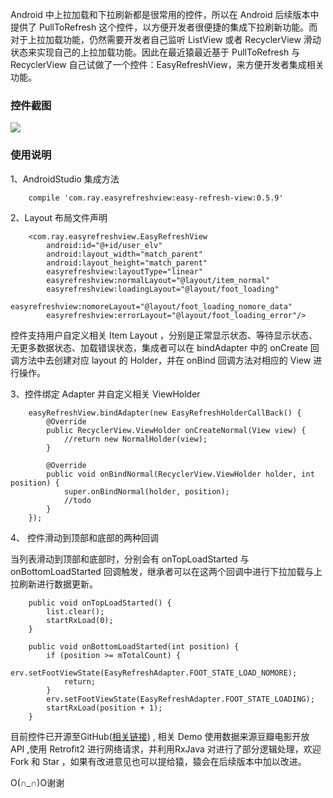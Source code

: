 Android 中上拉加载和下拉刷新都是很常用的控件，所以在 Android 后续版本中提供了 PullToRefresh 这个控件，以方便开发者很便捷的集成下拉刷新功能。而对于上拉加载功能，仍然需要开发者自己监听 ListView 或者 RecyclerView 滑动状态来实现自己的上拉加载功能。因此在最近猿最近基于 PullToRefresh 与 RecyclerView 自己试做了一个控件：EasyRefreshView，来方便开发者集成相关功能。

### 控件截图

![](http://upload-images.jianshu.io/upload_images/1489253-0220580c36c04f7e.png?imageMogr2/auto-orient/strip%7CimageView2/2/w/1240)
### 使用说明
1、AndroidStudio 集成方法

        compile 'com.ray.easyrefreshview:easy-refresh-view:0.5.9'

2、Layout 布局文件声明

        <com.ray.easyrefreshview.EasyRefreshView
            android:id="@+id/user_elv"
            android:layout_width="match_parent"
            android:layout_height="match_parent"
            easyrefreshview:layoutType="linear"
            easyrefreshview:normalLayout="@layout/item_normal"
            easyrefreshview:loadingLayout="@layout/foot_loading"
            easyrefreshview:nomoreLayout="@layout/foot_loading_nomore_data"
            easyrefreshview:errorLayout="@layout/foot_loading_error"/>

控件支持用户自定义相关 Item Layout ，分别是正常显示状态、等待显示状态、无更多数据状态、加载错误状态，集成者可以在 bindAdapter 中的 onCreate 回调方法中去创建对应 layout 的 Holder，并在 onBind 回调方法对相应的 View 进行操作。

3、控件绑定 Adapter 并自定义相关 ViewHolder

        easyRefreshView.bindAdapter(new EasyRefreshHolderCallBack() {
            @Override
            public RecyclerView.ViewHolder onCreateNormal(View view) {
                //return new NormalHolder(view);
            }

            @Override
            public void onBindNormal(RecyclerView.ViewHolder holder, int position) {
                super.onBindNormal(holder, position);
                //todo
            }
        });

4、 控件滑动到顶部和底部的两种回调

当列表滑动到顶部和底部时，分别会有 onTopLoadStarted 与 onBottomLoadStarted 回调触发，继承者可以在这两个回调中进行下拉加载与上拉刷新进行数据更新。

        public void onTopLoadStarted() {
            list.clear();
            startRxLoad(0);
        }

        public void onBottomLoadStarted(int position) {
            if (position >= mTotalCount) {
                erv.setFootViewState(EasyRefreshAdapter.FOOT_STATE_LOAD_NOMORE);
                return;
            }
            erv.setFootViewState(EasyRefreshAdapter.FOOT_STATE_LOADING);
            startRxLoad(position + 1);
        }
目前控件已开源至GitHub([相关链接](https://github.com/rayGuoRay/RssMovie)) , 相关 Demo 使用数据来源豆瓣电影开放 API ,使用 Retrofit2 进行网络请求，并利用RxJava 对进行了部分逻辑处理，欢迎 Fork 和 Star ，如果有改进意见也可以提给猿，猿会在后续版本中加以改进。

O(∩_∩)O谢谢
